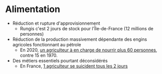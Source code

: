 # Alimentation

- Réduction et rupture d'approvisionnement
  - Rungis c'est 2 jours de stock pour l'Île-de-France (12 millions de personnes)
- Réduction de la production massivement dépendante des engins agricoles fonctionnant au pétrole
  - En 2020, [un agriculteur à en charge de nourrir plus 60 personnes](http://www.senat.fr/rap/r07-468/r07-46833.html), contre 15 en 1970.
- Des métiers essentiels pourtant déconsidérés
  - En France, [1 agriculteur se suicident tous les 2 jours](https://www.senat.fr/questions/base/2019/qSEQ190208751.html#:~:text=Une%20enqu%C3%AAte%20de%20Sant%C3%A9%20publique,%C3%A0%2054%20ans%20en%20majorit%C3%A9.)
